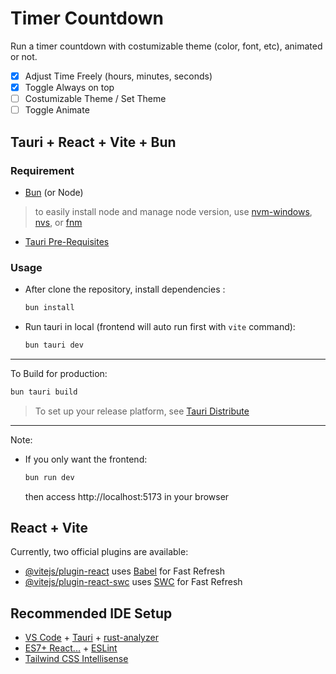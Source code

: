 # Timer Countdown

Run a timer countdown with costumizable theme (color, font, etc), animated or not.

- [x] Adjust Time Freely (hours, minutes, seconds)
- [x] Toggle Always on top
- [ ] Costumizable Theme / Set Theme
- [ ] Toggle Animate

## Tauri + React + Vite + Bun

### Requirement

- [Bun](https://bun.sh/docs/installation) (or Node) 
> to easily install node and manage node version, use [nvm-windows](https://github.com/coreybutler/nvm-windows), [nvs](https://github.com/jasongin/nvs), or [fnm](https://github.com/Schniz/fnm)
- [Tauri Pre-Requisites](https://tauri.app/start/prerequisites/)

### Usage

- After clone the repository, install dependencies :

  ```bash
  bun install
  ```

- Run tauri in local (frontend will auto run first with `vite` command):

  ```bash
  bun tauri dev
  ```

---
To Build for production:

  ```bash
  bun tauri build
  ```
> To set up your release platform, see [Tauri Distribute](https://tauri.app/distribute/)
---
Note: 

- If you only want the frontend:

  ```bash
  bun run dev
  ```
  then access http://localhost:5173 in your browser


## React + Vite

Currently, two official plugins are available:

- [@vitejs/plugin-react](https://github.com/vitejs/vite-plugin-react/blob/main/packages/plugin-react/README.md) uses [Babel](https://babeljs.io/) for Fast Refresh
- [@vitejs/plugin-react-swc](https://github.com/vitejs/vite-plugin-react-swc) uses [SWC](https://swc.rs/) for Fast Refresh

## Recommended IDE Setup

- [VS Code](https://code.visualstudio.com/) + [Tauri](https://marketplace.visualstudio.com/items?itemName=tauri-apps.tauri-vscode) + [rust-analyzer](https://marketplace.visualstudio.com/items?itemName=rust-lang.rust-analyzer)
- [ES7+ React...](https://marketplace.visualstudio.com/items?itemName=dsznajder.es7-react-js-snippets) + [ESLint](https://marketplace.visualstudio.com/items?itemName=dbaeumer.vscode-eslint)
- [Tailwind CSS Intellisense](https://marketplace.visualstudio.com/items?itemName=bradlc.vscode-tailwindcss)
